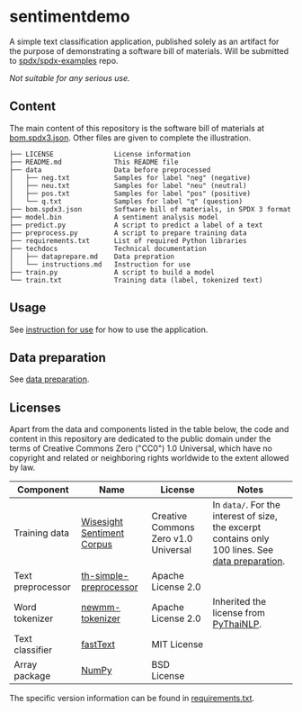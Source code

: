 # sentimentdemo

A simple text classification application, published solely as an artifact for
the purpose of demonstrating a software bill of materials.
Will be submitted to [spdx/spdx-examples](https://github.com/spdx/spdx-examples) repo.

*Not suitable for any serious use.*

## Content

The main content of this repository is the software bill of materials at
[bom.spdx3.json](./bom.spdx3.json).
Other files are given to complete the illustration.

```text
├── LICENSE               License information
├── README.md             This README file
├── data                  Data before preprocessed
│   ├── neg.txt           Samples for label "neg" (negative)
│   ├── neu.txt           Samples for label "neu" (neutral)
│   ├── pos.txt           Samples for label "pos" (positive)
│   └── q.txt             Samples for label "q" (question)
├── bom.spdx3.json        Software bill of materials, in SPDX 3 format
├── model.bin             A sentiment analysis model
├── predict.py            A script to predict a label of a text
├── preprocess.py         A script to prepare training data
├── requirements.txt      List of required Python libraries
├── techdocs              Technical documentation
│   ├── dataprepare.md    Data prepration
│   └── instructions.md   Instruction for use
├── train.py              A script to build a model
└── train.txt             Training data (label, tokenized text)
```

## Usage

See [instruction for use](./techdocs/instructions.md) for how to use the
application.

## Data preparation

See [data preparation](./techdocs/dataprepare.md).

## Licenses

Apart from the data and components listed in the table below, the code and
content in this repository are dedicated to the public domain under the terms
of Creative Commons Zero ("CC0") 1.0 Universal, which have no copyright and
related or neighboring rights worldwide to the extent allowed by law.

| Component | Name | License | Notes |
| --------- | ---- | ------- | ----- |
| Training data | [Wisesight Sentiment Corpus](https://github.com/PyThaiNLP/wisesight-sentiment) | Creative Commons Zero v1.0 Universal | In `data/`. For the interest of size, the excerpt contains only 100 lines. See [data preparation](./techdocs/dataprepare.md). |
| Text preprocessor | [th-simple-preprocessor](https://pypi.org/project/th-simple-preprocessor/) |  Apache License 2.0 | |
| Word tokenizer | [newmm-tokenizer](https://pypi.org/project/newmm-tokenizer/) | Apache License 2.0 | Inherited the license from [PyThaiNLP](https://pypi.org/project/pythainlp/). |
| Text classifier | [fastText](https://pypi.org/project/fasttext/) | MIT License | |
| Array package | [NumPy](https://pypi.org/project/numpy/) | BSD License | |

 The specific version information can be found in
[requirements.txt](./requirements.txt).
